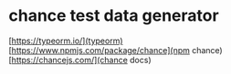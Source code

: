 # chance test data generator

[https://typeorm.io/](typeorm)  
[https://www.npmjs.com/package/chance](npm chance)  
[https://chancejs.com/](chance docs)  

<br><br>
